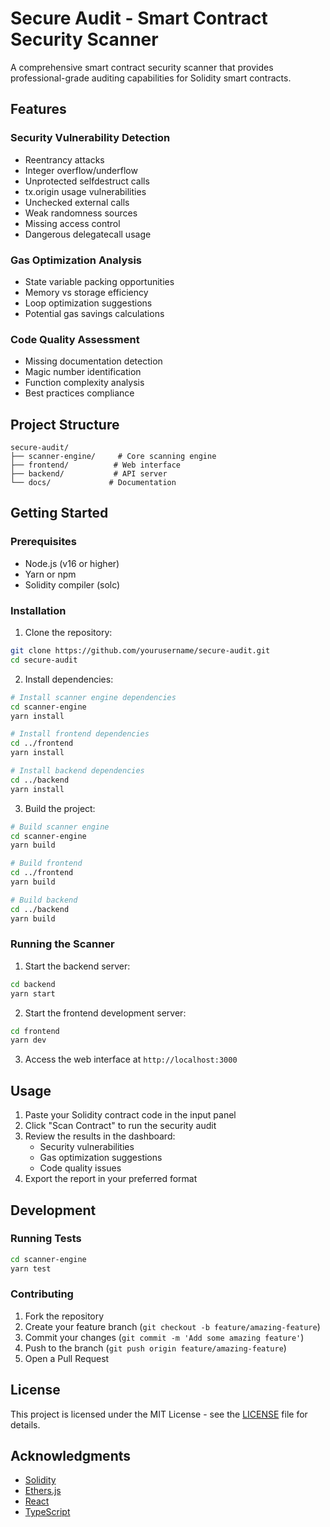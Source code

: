 # Secure Audit - Smart Contract Security Scanner

A comprehensive smart contract security scanner that provides professional-grade auditing capabilities for Solidity smart contracts.

## Features

### Security Vulnerability Detection
- Reentrancy attacks
- Integer overflow/underflow
- Unprotected selfdestruct calls
- tx.origin usage vulnerabilities
- Unchecked external calls
- Weak randomness sources
- Missing access control
- Dangerous delegatecall usage

### Gas Optimization Analysis
- State variable packing opportunities
- Memory vs storage efficiency
- Loop optimization suggestions
- Potential gas savings calculations

### Code Quality Assessment
- Missing documentation detection
- Magic number identification
- Function complexity analysis
- Best practices compliance

## Project Structure

```
secure-audit/
├── scanner-engine/     # Core scanning engine
├── frontend/          # Web interface
├── backend/           # API server
└── docs/             # Documentation
```

## Getting Started

### Prerequisites
- Node.js (v16 or higher)
- Yarn or npm
- Solidity compiler (solc)

### Installation

1. Clone the repository:
```bash
git clone https://github.com/yourusername/secure-audit.git
cd secure-audit
```

2. Install dependencies:
```bash
# Install scanner engine dependencies
cd scanner-engine
yarn install

# Install frontend dependencies
cd ../frontend
yarn install

# Install backend dependencies
cd ../backend
yarn install
```

3. Build the project:
```bash
# Build scanner engine
cd scanner-engine
yarn build

# Build frontend
cd ../frontend
yarn build

# Build backend
cd ../backend
yarn build
```

### Running the Scanner

1. Start the backend server:
```bash
cd backend
yarn start
```

2. Start the frontend development server:
```bash
cd frontend
yarn dev
```

3. Access the web interface at `http://localhost:3000`

## Usage

1. Paste your Solidity contract code in the input panel
2. Click "Scan Contract" to run the security audit
3. Review the results in the dashboard:
   - Security vulnerabilities
   - Gas optimization suggestions
   - Code quality issues
4. Export the report in your preferred format

## Development

### Running Tests
```bash
cd scanner-engine
yarn test
```

### Contributing
1. Fork the repository
2. Create your feature branch (`git checkout -b feature/amazing-feature`)
3. Commit your changes (`git commit -m 'Add some amazing feature'`)
4. Push to the branch (`git push origin feature/amazing-feature`)
5. Open a Pull Request

## License

This project is licensed under the MIT License - see the [LICENSE](LICENSE) file for details.

## Acknowledgments

- [Solidity](https://soliditylang.org/)
- [Ethers.js](https://docs.ethers.org/)
- [React](https://reactjs.org/)
- [TypeScript](https://www.typescriptlang.org/)